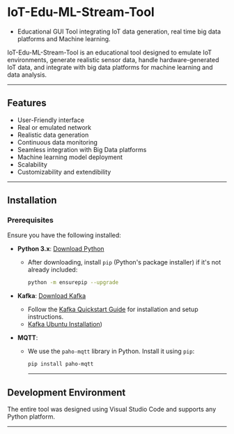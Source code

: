 # IoT-Edu-ML-Stream-Tool
* Educational GUI Tool integrating IoT data generation, real time big data platforms and Machine learning.

IoT-Edu-ML-Stream-Tool is an educational tool designed to emulate IoT environments, generate realistic sensor data, handle hardware-generated IoT data, and integrate with big data platforms for machine learning and data analysis.

---

## Features

- User-Friendly interface
- Real or emulated network
- Realistic data generation
- Continuous data monitoring
- Seamless integration with Big Data platforms
- Machine learning model deployment
- Scalability
- Customizability and extendibility

---

## Installation

### Prerequisites

Ensure you have the following installed:

- **Python 3.x**: [Download Python](https://www.python.org/downloads/)
  - After downloading, install `pip` (Python's package installer) if it's not already included:
    ```bash
    python -m ensurepip --upgrade
    ```

- **Kafka**: [Download Kafka](https://kafka.apache.org/downloads)
  - Follow the [Kafka Quickstart Guide]((https://kafka.apache.org/quickstart)) for installation and setup instructions.
  - [Kafka Ubuntu Installation](https://www.digitalocean.com/community/tutorials/how-to-install-apache-kafka-on-ubuntu-20-04))

- **MQTT**: 
  - We use the `paho-mqtt` library in Python. Install it using `pip`:
    ```bash
    pip install paho-mqtt
    ```
    ---
## Development Environment
The entire tool was designed using Visual Studio Code and supports any Python platform.

---










